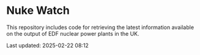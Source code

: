 # Nuke Watch

This repository includes code for retrieving the latest information available on the output of EDF nuclear power plants in the UK.

Last updated: 2025-02-22 08:12